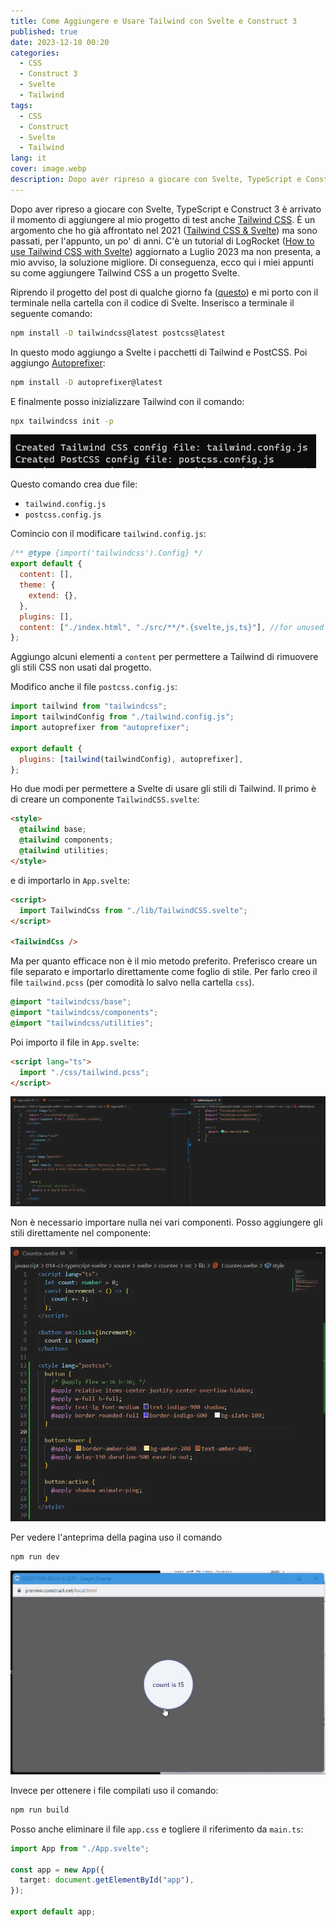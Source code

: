 ```yaml
---
title: Come Aggiungere e Usare Tailwind con Svelte e Construct 3
published: true
date: 2023-12-10 00:20
categories:
  - CSS
  - Construct 3
  - Svelte
  - Tailwind
tags:
  - CSS
  - Construct
  - Svelte
  - Tailwind
lang: it
cover: image.webp
description: Dopo aver ripreso a giocare con Svelte, TypeScript e Construct 3 è arrivato il momento di aggiungere al mio progetto di test anche Tailwind CSS. È un argomento che ho già affrontato nel 2021 (Tailwind CSS & Svelte) ma sono passati, per l'appunto, un po' di anni. C'è un tutorial di LogRocket (How to use Tailwind CSS with Svelte) aggiornato a Luglio 2023 ma non presenta, a mio avviso, la soluzione migliore. Di conseguenza, ecco qui i miei appunti su come aggiungere Tailwind CSS a un progetto Svelte.
---
```


Dopo aver ripreso a giocare con Svelte, TypeScript e Construct 3 è arrivato il momento di aggiungere al mio progetto di test anche [Tailwind CSS](https://tailwindcss.com/). È un argomento che ho già affrontato nel 2021 ([Tailwind CSS & Svelte](https://blog.stranianelli.com/tailwind-and-svelte/)) ma sono passati, per l'appunto, un po' di anni. C'è un tutorial di LogRocket ([How to use Tailwind CSS with Svelte](https://blog.logrocket.com/how-to-use-tailwind-css-svelte/)) aggiornato a Luglio 2023 ma non presenta, a mio avviso, la soluzione migliore. Di conseguenza, ecco qui i miei appunti su come aggiungere Tailwind CSS a un progetto Svelte.

Riprendo il progetto del post di qualche giorno fa ([questo](https://blog.stranianelli.com/using-typescript-and-svelte-in-construct/)) e mi porto con il terminale nella cartella con il codice di Svelte. Inserisco a terminale il seguente comando:

```bash
npm install -D tailwindcss@latest postcss@latest
```

In questo modo aggiungo a Svelte i pacchetti di Tailwind e PostCSS. Poi aggiungo [Autoprefixer](https://www.npmjs.com/package/autoprefixer):

```bash
npm install -D autoprefixer@latest
```

E finalmente posso inizializzare Tailwind con il comando:

```bash
npx tailwindcss init -p
```

![Immagine](./npx-tailwind-init.webp)

Questo comando crea due file:

- `tailwind.config.js`
- `postcss.config.js`

Comincio con il modificare `tailwind.config.js`:

```js
/** @type {import('tailwindcss').Config} */
export default {
  content: [],
  theme: {
    extend: {},
  },
  plugins: [],
  content: ["./index.html", "./src/**/*.{svelte,js,ts}"], //for unused css
};
```

Aggiungo alcuni elementi a `content` per permettere a Tailwind di rimuovere gli stili CSS non usati dal progetto.

Modifico anche il file `postcss.config.js`:

```js
import tailwind from "tailwindcss";
import tailwindConfig from "./tailwind.config.js";
import autoprefixer from "autoprefixer";

export default {
  plugins: [tailwind(tailwindConfig), autoprefixer],
};
```

Ho due modi per permettere a Svelte di usare gli stili di Tailwind. Il primo è di creare un componente `TailwindCSS.svelte`:

```html
<style>
  @tailwind base;
  @tailwind components;
  @tailwind utilities;
</style>
```

e di importarlo in `App.svelte`:

```html
<script>
  import TailwindCss from "./lib/TailwindCSS.svelte";
</script>

<TailwindCss />
```

Ma per quanto efficace non è il mio metodo preferito. Preferisco creare un file separato e importarlo direttamente come foglio di stile. Per farlo creo il file `tailwind.pcss` (per comodità lo salvo nella cartella `css`).

```css
@import "tailwindcss/base";
@import "tailwindcss/components";
@import "tailwindcss/utilities";
```

Poi importo il file in `App.svelte`:

```html
<script lang="ts">
  import "./css/tailwind.pcss";
</script>
```

![Immagine](./svelte-app-and-tailwind.webp)

Non è necessario importare nulla nei vari componenti. Posso aggiungere gli stili direttamente nel componente:

![Immagine](./counter.webp)

Per vedere l'anteprima della pagina uso il comando

```bash
npm run dev
```

![c3 gif](./preview.gif)

Invece per ottenere i file compilati uso il comando:

```bash
npm run build
```

Posso anche eliminare il file `app.css` e togliere il riferimento da `main.ts`:

```ts
import App from "./App.svelte";

const app = new App({
  target: document.getElementById("app"),
});

export default app;
```
